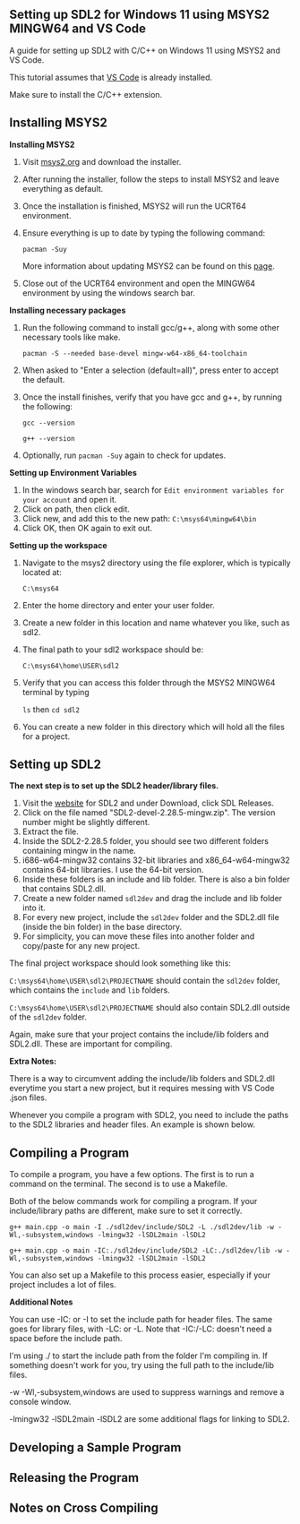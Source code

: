 ## Setting up SDL2 for Windows 11 using MSYS2 MINGW64 and VS Code
A guide for setting up SDL2 with C/C++ on Windows 11 using MSYS2 and VS Code.

This tutorial assumes that [VS Code](https://code.visualstudio.com/) is already installed.

Make sure to install the C/C++ extension.

## Installing MSYS2

**Installing MSYS2**

1. Visit [msys2.org](https://www.msys2.org/) and download the installer.
2. After running the installer, follow the steps to install MSYS2 and leave everything as default.
3. Once the installation is finished, MSYS2 will run the UCRT64 environment.
4. Ensure everything is up to date by typing the following command:

   ```
   pacman -Suy
   ```

   More information about updating MSYS2 can be found on this [page](https://www.msys2.org/docs/updating/).

6. Close out of the UCRT64 environment and open the MINGW64 environment by using the windows search bar.

**Installing necessary packages**

1. Run the following command to install gcc/g++, along with some other necessary tools like make.

   ```
   pacman -S --needed base-devel mingw-w64-x86_64-toolchain
   ```

3. When asked to "Enter a selection (default=all)", press enter to accept the default.
4. Once the install finishes, verify that you have gcc and g++, by running the following:

   ```
   gcc --version
   ```
   ```
   g++ --version
   ```

6. Optionally, run `pacman -Suy` again to check for updates.

**Setting up Environment Variables**

1. In the windows search bar, search for `Edit environment variables for your account` and open it.
2. Click on path, then click edit.
3. Click new, and add this to the new path: `C:\msys64\mingw64\bin`
4. Click OK, then OK again to exit out.

**Setting up the workspace**

1. Navigate to the msys2 directory using the file explorer, which is typically located at:

   `C:\msys64`

2. Enter the home directory and enter your user folder.
3. Create a new folder in this location and name whatever you like, such as sdl2.
4. The final path to your sdl2 workspace should be:

   `C:\msys64\home\USER\sdl2`

5. Verify that you can access this folder through the MSYS2 MINGW64 terminal by typing

   `ls` then `cd sdl2`

6. You can create a new folder in this directory which will hold all the files for a project.

## Setting up SDL2

**The next step is to set up the SDL2 header/library files.**

1. Visit the [website](https://www.libsdl.org/) for SDL2 and under Download, click SDL Releases.
2. Click on the file named "SDL2-devel-2.28.5-mingw.zip". The version number might be slightly different.
3. Extract the file.
4. Inside the SDL2-2.28.5 folder, you should see two different folders containing mingw in the name.
5. i686-w64-mingw32 contains 32-bit libraries and x86_64-w64-mingw32 contains 64-bit libraries. I use the 64-bit version.
6. Inside these folders is an include and lib folder. There is also a bin folder that contains SDL2.dll.
7. Create a new folder named `sdl2dev` and drag the include and lib folder into it.
8. For every new project, include the `sdl2dev` folder and the SDL2.dll file (inside the bin folder) in the base directory.
9. For simplicity, you can move these files into another folder and copy/paste for any new project.

The final project workspace should look something like this:

`C:\msys64\home\USER\sdl2\PROJECTNAME` should contain the `sdl2dev` folder, which contains the `include` and `lib` folders.

`C:\msys64\home\USER\sdl2\PROJECTNAME` should also contain SDL2.dll outside of the `sdl2dev` folder.

Again, make sure that your project contains the include/lib folders and SDL2.dll. These are important for compiling.

**Extra Notes:**

There is a way to circumvent adding the include/lib folders and SDL2.dll everytime you start a new project, but it requires messing with VS Code .json files. 

Whenever you compile a program with SDL2, you need to include the paths to the SDL2 libraries and header files. An example is shown below.

## Compiling a Program

To compile a program, you have a few options. The first is to run a command on the terminal. The second is to use a Makefile.

Both of the below commands work for compiling a program. If your include/library paths are different, make sure to set it correctly.

```
g++ main.cpp -o main -I ./sdl2dev/include/SDL2 -L ./sdl2dev/lib -w -Wl,-subsystem,windows -lmingw32 -lSDL2main -lSDL2
```

```
g++ main.cpp -o main -IC:./sdl2dev/include/SDL2 -LC:./sdl2dev/lib -w -Wl,-subsystem,windows -lmingw32 -lSDL2main -lSDL2
```

You can also set up a Makefile to this process easier, especially if your project includes a lot of files.

**Additional Notes**

You can use -IC: or -I to set the include path for header files. The same goes for library files, with -LC: or -L.
Note that -IC:/-LC: doesn't need a space before the include path.

I'm using ./ to start the include path from the folder I'm compiling in. If something doesn't work for you, try using the full path to the include/lib files.

-w -Wl,-subsystem,windows are used to suppress warnings and remove a console window.

-lmingw32 -lSDL2main -lSDL2 are some additional flags for linking to SDL2.

## Developing a Sample Program

## Releasing the Program

## Notes on Cross Compiling
